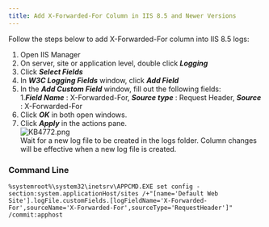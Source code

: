 ```yaml
---
title: Add X-Forwarded-For Column in IIS 8.5 and Newer Versions
---
```

Follow the steps below to add X-Forwarded-For column into IIS 8.5 logs:
1. Open IIS Manager
1. On server, site or application level, double click ***Logging***
1. Click ***Select Fields***
1. In ***W3C Logging Fields*** window, click ***Add Field***
1. In the ***Add Custom Field*** window, fill out the following fields:  
    1.***Field Name*** : X-Forwarded-For, ***Source type*** : Request Header, ***Source*** : X-Forwarded-For
1. Click ***OK*** in both open windows.
1. Click ***Apply*** in the actions pane.  
![KB4772.png](/img/en/kb/KB4772.png)  
Wait for a new log file to be created in the logs folder. Column changes will be effective when a new log file is created.
### Command Line

```
%systemroot%\system32\inetsrv\APPCMD.EXE set config -section:system.applicationHost/sites /+"[name='Default Web Site'].logFile.customFields.[logFieldName='X-Forwarded-For',sourceName='X-Forwarded-For',sourceType='RequestHeader']" /commit:apphost
```